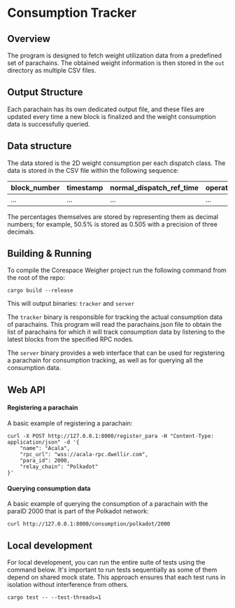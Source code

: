 # Consumption Tracker

## Overview

The program is designed to fetch weight utilization data from a predefined set
of parachains. The obtained weight information is then stored in the `out`
directory as multiple CSV files.

## Output Structure

Each parachain has its own dedicated output file, and these files are updated
every time a new block is finalized and the weight consumption data is
successfully queried.

## Data structure

The data stored is the 2D weight consumption per each dispatch class.
The data is stored in the CSV file within the following sequence:

| block_number | timestamp             | normal_dispatch_ref_time | operational_dispatch_ref_time | mandatory_dispatch_ref_time | normal_proof_size | operational_proof_size | mandatory_proof_size |
|--------------|-----------------------|---------------------------|-------------------------------|-----------------------------|-------------------|-------------------------|-----------------------|
| ...          | ...                   | ...                       | ...                           | ...                         | ...               | ...                     | ...                   |

The percentages themselves are stored by representing them as decimal numbers; 
for example, 50.5% is stored as 0.505 with a precision of three decimals.

## Building & Running

To compile the Corespace Weigher project run the following command from the root of the repo:
```
cargo build --release
```

This will output binaries: `tracker` and `server`

The `tracker` binary is responsible for tracking the actual consumption data of parachains. This program will read the parachains.json file to obtain the list of parachains for which it will track consumption data by listening to the latest blocks from the specified RPC nodes.

The `server` binary provides a web interface that can be used for registering a parachain for consumption tracking, as well as for querying all the consumption data.

## Web API

#### Registering a parachain

A basic example of registering a parachain:

```
curl -X POST http://127.0.0.1:8000/register_para -H "Content-Type: application/json" -d '{
    "name": "Acala",
    "rpc_url": "wss://acala-rpc.dwellir.com",
    "para_id": 2000,  
    "relay_chain": "Polkadot"
}'
```

#### Querying consumption data

A basic example of querying the consumption of a parachain with the paraID 2000 that is part of the Polkadot network:

```
curl http://127.0.0.1:8000/consumption/polkadot/2000
```

## Local development

For local development, you can run the entire suite of tests using the command below. It's important to run tests sequentially as some of them depend on shared mock state. This approach ensures that each test runs in isolation without interference from others.
```
cargo test -- --test-threads=1
```
